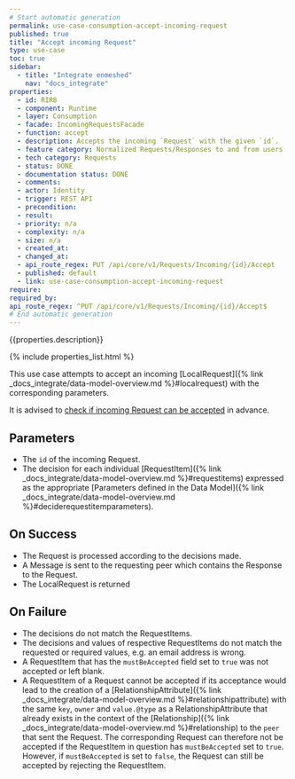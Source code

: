```yaml
---
# Start automatic generation
permalink: use-case-consumption-accept-incoming-request
published: true
title: "Accept incoming Request"
type: use-case
toc: true
sidebar:
  - title: "Integrate enmeshed"
    nav: "docs_integrate"
properties:
  - id: RIR8
  - component: Runtime
  - layer: Consumption
  - facade: IncomingRequestsFacade
  - function: accept
  - description: Accepts the incoming `Request` with the given `id`.
  - feature category: Normalized Requests/Responses to and from users
  - tech category: Requests
  - status: DONE
  - documentation status: DONE
  - comments:
  - actor: Identity
  - trigger: REST API
  - precondition:
  - result:
  - priority: n/a
  - complexity: n/a
  - size: n/a
  - created_at:
  - changed_at:
  - api_route_regex: PUT /api/core/v1/Requests/Incoming/{id}/Accept
  - published: default
  - link: use-case-consumption-accept-incoming-request
require:
required_by:
api_route_regex: ^PUT /api/core/v1/Requests/Incoming/{id}/Accept$
# End automatic generation
---
```


{{properties.description}}

{% include properties_list.html %}

This use case attempts to accept an incoming [LocalRequest]({% link _docs_integrate/data-model-overview.md %}#localrequest) with the corresponding parameters.

It is advised to [check if incoming Request can be accepted](/use-case-consumption-check-if-incoming-request-can-be-accepted)
in advance.

## Parameters

- The `id` of the incoming Request.
- The decision for each individual [RequestItem]({% link _docs_integrate/data-model-overview.md %}#requestitems)
  expressed as the appropriate [Parameters defined in the Data Model]({% link _docs_integrate/data-model-overview.md %}#deciderequestitemparameters).

## On Success

- The Request is processed according to the decisions made.
- A Message is sent to the requesting peer which contains the Response to the Request.
- The LocalRequest is returned

## On Failure

- The decisions do not match the RequestItems.
- The decisions and values of respective RequestItems do not match the requested or required values, e.g. an email address is wrong.
- A RequestItem that has the `mustBeAccepted` field set to `true` was not accepted or left blank.
- A RequestItem of a Request cannot be accepted if its acceptance would lead to the creation of a [RelationshipAttribute]({% link _docs_integrate/data-model-overview.md %}#relationshipattribute) with the same `key`, `owner` and `value.@type` as a RelationshipAttribute that already exists in the context of the [Relationship]({% link _docs_integrate/data-model-overview.md %}#relationship) to the `peer` that sent the Request. The corresponding Request can therefore not be accepted if the RequestItem in question has `mustBeAccepted` set to `true`. However, if `mustBeAccepted` is set to `false`, the Request can still be accepted by rejecting the RequestItem.
